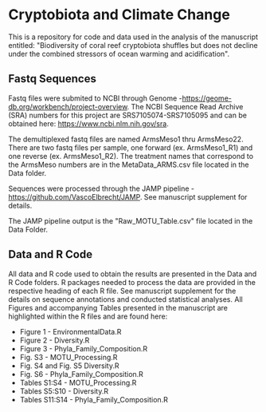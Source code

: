 # Cryptobiota and Climate Change
This is a repository for code and data used in the analysis of the manuscript entitled: "Biodiversity of coral reef cryptobiota shuffles but does not decline under the combined stressors of ocean warming and acidification".

## Fastq Sequences
Fastq files were submited to NCBI through Genome -https://geome-db.org/workbench/project-overview. The NCBI Sequence Read Archive (SRA) numbers for this project are SRS7105074-SRS7105095 and can be obtained here: https://www.ncbi.nlm.nih.gov/sra. 

The demultiplexed fastq files are named ArmsMeso1 thru ArmsMeso22. There are two fastq files per sample, one forward (ex. ArmsMeso1_R1) and one reverse (ex. ArmsMeso1_R2). The treatment names that correspond to the ArmsMeso numbers are in the MetaData_ARMS.csv file located in the Data folder.

Sequences were processed through the JAMP pipeline - https://github.com/VascoElbrecht/JAMP. See manuscript supplement for details.

The JAMP pipeline output is the "Raw_MOTU_Table.csv" file located in the Data Folder. 

## Data and R Code

All data and R code used to obtain the results are presented in the Data and R Code folders. R packages needed to process the data are provided in the respective heading of each R file. See manuscript supplement for the details on sequence annotations and conducted statistical analyses. All Figures and accompanying Tables presented in the manuscript are highlighted within the R files and are found here:

- Figure 1 - EnvironmentalData.R
- Figure 2 - Diversity.R 
- Figure 3 - Phyla_Family_Composition.R
- Fig. S3 - MOTU_Processing.R
- Fig. S4 and Fig. S5 Diversity.R
- Fig. S6 - Phyla_Family_Composition.R
- Tables S1:S4 - MOTU_Processing.R
- Tables S5:S10 - Diversity.R
- Tables S11:S14 - Phyla_Family_Composition.R
